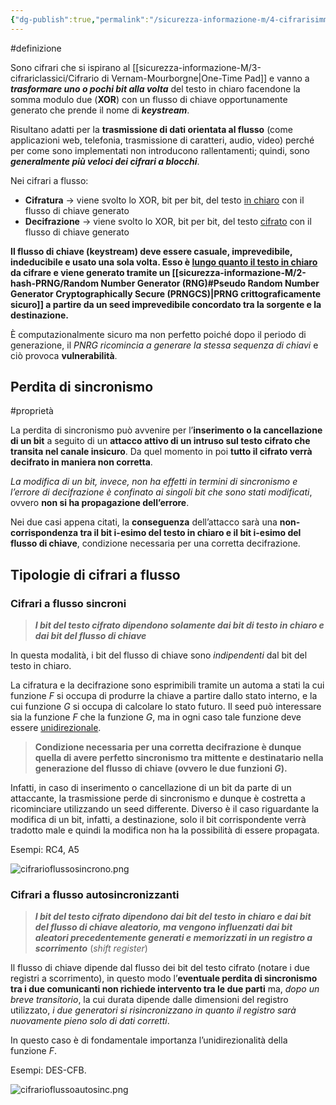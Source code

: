 ```yaml
---
{"dg-publish":true,"permalink":"/sicurezza-informazione-m/4-cifrarisimmetrici/cifrari-a-flusso/"}
---
```


#definizione 

Sono cifrari che si ispirano al [[sicurezza-informazione-M/3-cifrariclassici/Cifrario di Vernam-Mourborgne\|One-Time Pad]] e vanno a ***trasformare uno o pochi bit alla volta*** del testo in chiaro facendone la somma modulo due (**XOR**) con un flusso di chiave opportunamente generato che prende il nome di ***keystream***.

Risultano adatti per la **trasmissione di dati orientata al flusso** (come applicazioni web, telefonia, trasmissione di caratteri, audio, video) perché per come sono implementati non introducono rallentamenti; quindi, sono ***generalmente più veloci dei cifrari a blocchi***.

Nei cifrari a flusso:
- **Cifratura** -> viene svolto lo XOR, bit per bit, del testo <u>in chiaro</u> con il flusso di chiave generato
- **Decifrazione** -> viene svolto lo XOR, bit per bit, del testo <u>cifrato</u> con il flusso di chiave generato

**Il flusso di chiave (keystream) deve essere casuale, imprevedibile, indeducibile e usato una sola volta. Esso è <u>lungo quanto il testo in chiaro</u> da cifrare e viene generato tramite un [[sicurezza-informazione-M/2-hash-PRNG/Random Number Generator (RNG)#Pseudo Random Number Generator Cryptographically Secure (PRNGCS)\|PRNG crittograficamente sicuro]] a partire da un seed imprevedibile concordato tra la sorgente e la destinazione.**

È computazionalmente sicuro ma non perfetto poiché dopo il periodo di generazione, il *PNRG ricomincia a generare la stessa sequenza di chiavi* e ciò provoca **vulnerabilità**.

## Perdita di sincronismo 
#proprietà 

La perdita di sincronismo può avvenire per l’**inserimento o la cancellazione di un bit** a seguito di un **attacco attivo di un intruso sul testo cifrato che transita nel canale insicuro**. 
Da quel momento in poi **tutto il cifrato verrà decifrato in maniera non corretta**. 

*La modifica di un bit, invece, non ha effetti in termini di sincronismo e l’errore di decifrazione è confinato ai singoli bit che sono stati modificati*, ovvero **non si ha propagazione dell’errore**. 

Nei due casi appena citati, la **conseguenza** dell’attacco sarà una **non-corrispondenza tra il bit i-esimo del testo in chiaro e il bit i-esimo del flusso di chiave**, condizione necessaria per una corretta decifrazione. 

## Tipologie di cifrari a flusso
### Cifrari a flusso sincroni

> ***I bit del testo cifrato dipendono solamente dai bit di testo in chiaro e dai bit del flusso di chiave***

In questa modalità, i bit del flusso di chiave sono *indipendenti* dal bit del testo in chiaro. 

La cifratura e la decifrazione sono esprimibili tramite un automa a stati la cui funzione $F$ si occupa di produrre la chiave a partire dallo stato interno, e la cui funzione $G$ si occupa di calcolare lo stato futuro. Il seed può interessare sia la funzione $F$ che la funzione $G$, ma in ogni caso tale funzione deve essere <u>unidirezionale</u>.

> **Condizione necessaria per una corretta decifrazione è dunque quella di avere perfetto sincronismo tra mittente e destinatario nella generazione del flusso di chiave (ovvero le due funzioni $G$).**

Infatti, in caso di inserimento o cancellazione di un bit da parte di un attaccante, la trasmissione perde di sincronismo e dunque è costretta a ricominciare utilizzando un seed differente. Diverso è il caso riguardante la modifica di un bit, infatti, a destinazione, solo il bit corrispondente verrà tradotto male e quindi la modifica non ha la possibilità di essere propagata.

Esempi: RC4, A5

![cifrarioflussosincrono.png](/img/user/sicurezza-informazione-M/immagini/cifrarioflussosincrono.png)

### Cifrari a flusso autosincronizzanti

> ***I bit del testo cifrato dipendono dai bit del testo in chiaro e dai bit del flusso di chiave aleatorio, ma vengono influenzati dai bit aleatori precedentemente generati e memorizzati in un registro a scorrimento*** (*shift register*)

Il flusso di chiave dipende dal flusso dei bit del testo cifrato (notare i due registri a scorrimento), in questo modo l’**eventuale perdita di sincronismo tra i due comunicanti non richiede intervento tra le due parti** ma, *dopo un breve transitorio*, la cui durata dipende dalle dimensioni del registro utilizzato, *i due generatori si risincronizzano in quanto il registro sarà nuovamente pieno solo di dati corretti*. 

In questo caso è di fondamentale importanza l’unidirezionalità della funzione $F$.

Esempi: DES-CFB.

![cifrarioflussoautosinc.png](/img/user/sicurezza-informazione-M/immagini/cifrarioflussoautosinc.png)

